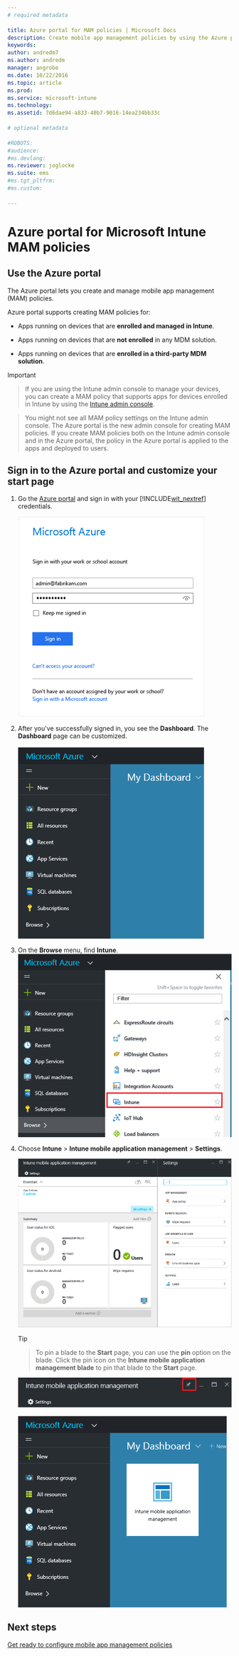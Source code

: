 ```yaml
---
# required metadata

title: Azure portal for MAM policies | Microsoft Docs
description: Create mobile app management policies by using the Azure portal. The policies you create here can be applied to devices with or without enrollment in Intune.
keywords:
author: andredm7
ms.author: andredm
manager: angrobe
ms.date: 10/22/2016
ms.topic: article
ms.prod:
ms.service: microsoft-intune
ms.technology:
ms.assetid: 7d6dae94-a833-40b7-9016-14ea234bb33c

# optional metadata

#ROBOTS:
#audience:
#ms.devlang:
ms.reviewer: joglocke
ms.suite: ems
#ms.tgt_pltfrm:
#ms.custom:

---
```


# Azure portal for Microsoft Intune MAM policies

## Use the Azure portal
The Azure portal lets you create and manage mobile app management (MAM) policies.

Azure portal supports creating MAM policies for:
- Apps running on devices that are **enrolled and managed in Intune**.

- Apps running on devices that are **not enrolled** in any MDM solution.
- Apps running on devices that are **enrolled in a third-party MDM solution**.

>[!IMPORTANT]


> If you are using the Intune admin console to manage your devices, you can create a MAM policy that supports apps for devices enrolled in Intune by using the [Intune admin console](configure-and-deploy-mobile-application-management-policies-in-the-microsoft-intune-console.md).

> You might not see all MAM policy settings on the Intune admin console. The Azure portal is the new admin console for creating MAM policies. If you create MAM policies both on the Intune admin console and in the Azure portal, the policy in the Azure portal is applied to the apps and deployed to users.


## Sign in to the Azure portal and customize your start page

1.  Go the [Azure portal](https://portal.azure.com) and sign in with your [!INCLUDE[wit_nextref](../includes/wit_nextref_md.md)] credentials.

    ![Screenshot of the Azure portal sign-in page](../media/AppManagement/AzurePortal_MAMSigninPage.png)

2.  After you've successfully signed in, you see the **Dashboard**. The **Dashboard** page can be customized.

    ![Screenshot of the Azure portal dashboard](../media/AppManagement/AzurePortal_MAMStartboard_NoMAM.png)

3.  On the **Browse** menu, find **Intune**.![Screenshot of the Browse menu with Intune highlighted](../media/AppManagement/AzurePortal_MAM_Browse_Intune.png)

4.  Choose **Intune** > **Intune mobile application management** > **Settings**.

    ![Screenshot of the Intune mobile application management blade](../media/AppManagement/AzurePortal_MAM_Mainblade.png)

    > [!TIP]

    > To pin a blade to the **Start** page, you can use the **pin** option on the blade. Click the pin icon on the **Intune mobile application management blade** to pin that blade to the **Start** page.

    ![Screenshot of the Intune mobile application management blade with the pin icon highlighted](../media/AppManagement/AzurePortal_MAM_PinBladeAction.png)

    ![Screenshot of the dashboard with the pinned Intune tile](../media/AppManagement/AzurePortal_MAM_Startboard_withMAM.png)
## Next steps
[Get ready to configure mobile app management policies](get-ready-to-configure-mobile-app-management-policies-with-microsoft-intune.md)
